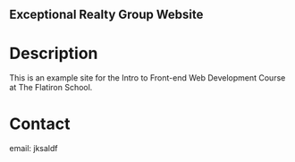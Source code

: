 Exceptional Realty Group Website
---

# Description

This is an example site for the Intro to Front-end Web Development Course at The Flatiron School.

# Contact 

email: jksaldf
